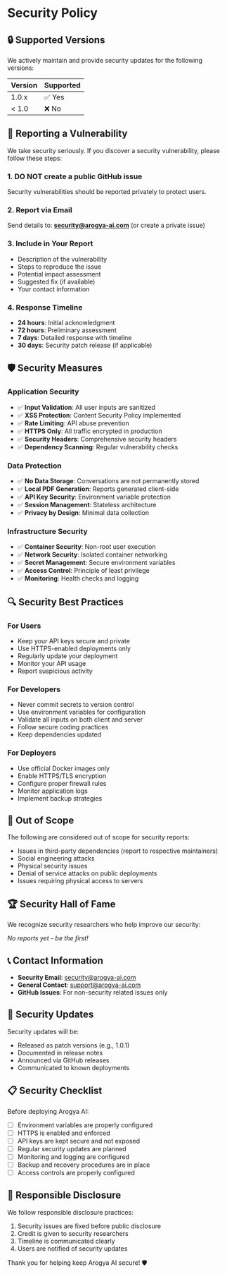 # Security Policy

## 🔒 Supported Versions

We actively maintain and provide security updates for the following versions:

| Version | Supported          |
| ------- | ------------------ |
| 1.0.x   | ✅ Yes             |
| < 1.0   | ❌ No              |

## 🚨 Reporting a Vulnerability

We take security seriously. If you discover a security vulnerability, please follow these steps:

### 1. **DO NOT** create a public GitHub issue
Security vulnerabilities should be reported privately to protect users.

### 2. Report via Email
Send details to: **security@arogya-ai.com** (or create a private issue)

### 3. Include in Your Report
- Description of the vulnerability
- Steps to reproduce the issue
- Potential impact assessment
- Suggested fix (if available)
- Your contact information

### 4. Response Timeline
- **24 hours**: Initial acknowledgment
- **72 hours**: Preliminary assessment
- **7 days**: Detailed response with timeline
- **30 days**: Security patch release (if applicable)

## 🛡️ Security Measures

### Application Security
- ✅ **Input Validation**: All user inputs are sanitized
- ✅ **XSS Protection**: Content Security Policy implemented
- ✅ **Rate Limiting**: API abuse prevention
- ✅ **HTTPS Only**: All traffic encrypted in production
- ✅ **Security Headers**: Comprehensive security headers
- ✅ **Dependency Scanning**: Regular vulnerability checks

### Data Protection
- ✅ **No Data Storage**: Conversations are not permanently stored
- ✅ **Local PDF Generation**: Reports generated client-side
- ✅ **API Key Security**: Environment variable protection
- ✅ **Session Management**: Stateless architecture
- ✅ **Privacy by Design**: Minimal data collection

### Infrastructure Security
- ✅ **Container Security**: Non-root user execution
- ✅ **Network Security**: Isolated container networking
- ✅ **Secret Management**: Secure environment variables
- ✅ **Access Control**: Principle of least privilege
- ✅ **Monitoring**: Health checks and logging

## 🔍 Security Best Practices

### For Users
- Keep your API keys secure and private
- Use HTTPS-enabled deployments only
- Regularly update your deployment
- Monitor your API usage
- Report suspicious activity

### For Developers
- Never commit secrets to version control
- Use environment variables for configuration
- Validate all inputs on both client and server
- Follow secure coding practices
- Keep dependencies updated

### For Deployers
- Use official Docker images only
- Enable HTTPS/TLS encryption
- Configure proper firewall rules
- Monitor application logs
- Implement backup strategies

## 🚫 Out of Scope

The following are considered out of scope for security reports:
- Issues in third-party dependencies (report to respective maintainers)
- Social engineering attacks
- Physical security issues
- Denial of service attacks on public deployments
- Issues requiring physical access to servers

## 🏆 Security Hall of Fame

We recognize security researchers who help improve our security:

*No reports yet - be the first!*

## 📞 Contact Information

- **Security Email**: security@arogya-ai.com
- **General Contact**: support@arogya-ai.com
- **GitHub Issues**: For non-security related issues only

## 🔄 Security Updates

Security updates will be:
- Released as patch versions (e.g., 1.0.1)
- Documented in release notes
- Announced via GitHub releases
- Communicated to known deployments

## 📋 Security Checklist

Before deploying Arogya AI:

- [ ] Environment variables are properly configured
- [ ] HTTPS is enabled and enforced
- [ ] API keys are kept secure and not exposed
- [ ] Regular security updates are planned
- [ ] Monitoring and logging are configured
- [ ] Backup and recovery procedures are in place
- [ ] Access controls are properly configured

## 🎯 Responsible Disclosure

We follow responsible disclosure practices:
1. Security issues are fixed before public disclosure
2. Credit is given to security researchers
3. Timeline is communicated clearly
4. Users are notified of security updates

Thank you for helping keep Arogya AI secure! 🛡️